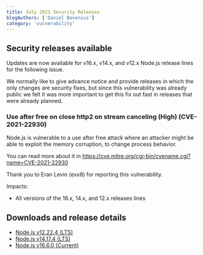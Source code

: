```yaml
---
title: July 2021 Security Releases
blogAuthors: ['Daniel Bevenius']
category: 'vulnerability'
---
```


## Security releases available

Updates are now available for v16.x, v14.x, and v12.x Node.js release lines for
the following issue.

We normally like to give advance notice and provide releases in which the only
changes are security fixes, but since this vulnerability was already public we
felt it was more important to get this fix out fast in releases that were
already planned.

### Use after free on close http2 on stream canceling (High) (CVE-2021-22930)

Node.js is vulnerable to a use after free attack where an attacker might
be able to exploit the memory corruption, to change process behavior.

You can read more about it in
https://cve.mitre.org/cgi-bin/cvename.cgi?name=CVE-2021-22930

Thank you to Eran Levin (exx8) for reporting this vulnerability.

Impacts:
* All versions of the 16.x, 14.x, and 12.x releases lines

## Downloads and release details

* [Node.js v12.22.4 (LTS)](https://nodejs.org/en/blog/release/v12.22.4/)
* [Node.js v14.17.4 (LTS)](https://nodejs.org/en/blog/release/v14.17.4/)
* [Node.js v16.6.0 (Current)](https://nodejs.org/en/blog/release/v16.6.0/)
